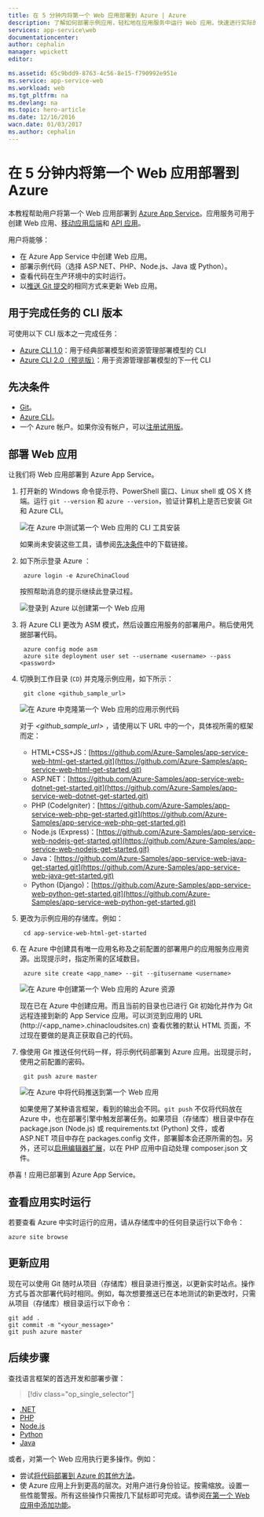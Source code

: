 ```yaml
---
title: 在 5 分钟内将第一个 Web 应用部署到 Azure | Azure
description: 了解如何部署示例应用，轻松地在应用服务中运行 Web 应用。快速进行实际的开发，立即查看结果。
services: app-service\web
documentationcenter: 
author: cephalin
manager: wpickett
editor: 

ms.assetid: 65c9bdd9-8763-4c56-8e15-f790992e951e
ms.service: app-service-web
ms.workload: web
ms.tgt_pltfrm: na
ms.devlang: na
ms.topic: hero-article
ms.date: 12/16/2016
wacn.date: 01/03/2017
ms.author: cephalin
---
```


# 在 5 分钟内将第一个 Web 应用部署到 Azure
本教程帮助用户将第一个 Web 应用部署到 [Azure App Service](../app-service/app-service-value-prop-what-is.md)。应用服务可用于创建 Web 应用、[移动应用后端](../app-service-mobile/index.md)和 [API 应用](../app-service-api/app-service-api-apps-why-best-platform.md)。

用户将能够：

* 在 Azure App Service 中创建 Web 应用。
* 部署示例代码（选择 ASP.NET、PHP、Node.js、Java 或 Python）。
* 查看代码在生产环境中的实时运行。
* 以[推送 Git 提交](https://git-scm.com/docs/git-push)的相同方式来更新 Web 应用。

## 用于完成任务的 CLI 版本

可使用以下 CLI 版本之一完成任务：

- [Azure CLI 1.0](./app-service-web-get-started-cli-nodejs.md)：用于经典部署模型和资源管理部署模型的 CLI
- [Azure CLI 2.0（预览版）](./app-service-web-get-started.md)：用于资源管理部署模型的下一代 CLI

## <a name="Prerequisites"></a>先决条件
* [Git](http://www.git-scm.com/downloads)。
* [Azure CLI](../xplat-cli-install.md)。
* 一个 Azure 帐户。如果你没有帐户，可以[注册试用版](https://www.azure.cn/pricing/1rmb-trial/?WT.mc_id=A261C142F)。

## 部署 Web 应用
让我们将 Web 应用部署到 Azure App Service。

1. 打开新的 Windows 命令提示符、PowerShell 窗口、Linux shell 或 OS X 终端。运行 `git --version` 和 `azure --version`，验证计算机上是否已安装 Git 和 Azure CLI。
   
    ![在 Azure 中测试第一个 Web 应用的 CLI 工具安装](./media/app-service-web-get-started/1-test-tools.png)
   
    如果尚未安装这些工具，请参阅[先决条件](#Prerequisites)中的下载链接。
2. 如下所示登录 Azure ：
   
        azure login -e AzureChinaCloud
   
    按照帮助消息的提示继续此登录过程。
   
    ![登录到 Azure 以创建第一个 Web 应用](./media/app-service-web-get-started/3-azure-login.png)  

3. 将 Azure CLI 更改为 ASM 模式，然后设置应用服务的部署用户。稍后使用凭据部署代码。
   
        azure config mode asm
        azure site deployment user set --username <username> --pass <password>

4. 切换到工作目录 (`CD`) 并克隆示例应用，如下所示：
   
        git clone <github_sample_url>
   
    ![在 Azure 中克隆第一个 Web 应用的应用示例代码](./media/app-service-web-get-started/2-clone-sample.png)  

    对于 *&lt;github\_sample\_url>* ，请使用以下 URL 中的一个，具体视所需的框架而定：
   
    * HTML+CSS+JS：[https://github.com/Azure-Samples/app-service-web-html-get-started.git](https://github.com/Azure-Samples/app-service-web-html-get-started.git)
    * ASP.NET：[https://github.com/Azure-Samples/app-service-web-dotnet-get-started.git](https://github.com/Azure-Samples/app-service-web-dotnet-get-started.git)
    * PHP (CodeIgniter)：[https://github.com/Azure-Samples/app-service-web-php-get-started.git](https://github.com/Azure-Samples/app-service-web-php-get-started.git)
    * Node.js (Express)：[https://github.com/Azure-Samples/app-service-web-nodejs-get-started.git](https://github.com/Azure-Samples/app-service-web-nodejs-get-started.git)
    * Java：[https://github.com/Azure-Samples/app-service-web-java-get-started.git](https://github.com/Azure-Samples/app-service-web-java-get-started.git)
    * Python (Django)：[https://github.com/Azure-Samples/app-service-web-python-get-started.git](https://github.com/Azure-Samples/app-service-web-python-get-started.git)

5. 更改为示例应用的存储库。例如：
   
        cd app-service-web-html-get-started

6. 在 Azure 中创建具有唯一应用名称及之前配置的部署用户的应用服务应用资源。出现提示时，指定所需的区域数目。
   
        azure site create <app_name> --git --gitusername <username>
   
    ![在 Azure 中创建第一个 Web 应用的 Azure 资源](./media/app-service-web-get-started/4-create-site.png)  

    现在已在 Azure 中创建应用。而且当前的目录也已进行 Git 初始化并作为 Git 远程连接到新的 App Service 应用。可以浏览到应用的 URL (http://&lt;app_name>.chinacloudsites.cn) 查看优雅的默认 HTML 页面，不过现在要做的是真正获取自己的代码。

7. 像使用 Git 推送任何代码一样，将示例代码部署到 Azure 应用。出现提示时，使用之前配置的密码。
   
        git push azure master
   
    ![在 Azure 中将代码推送到第一个 Web 应用](./media/app-service-web-get-started/5-push-code.png)  

    如果使用了某种语言框架，看到的输出会不同。`git push` 不仅将代码放在 Azure 中，也在部署引擎中触发部署任务。如果项目（存储库）根目录中存在 package.json (Node.js) 或 requirements.txt (Python) 文件，或者 ASP.NET 项目中存在 packages.config 文件，部署脚本会还原所需的包。另外，还可以[启用编辑器扩展](./web-sites-php-mysql-deploy-use-git.md#composer)，以在 PHP 应用中自动处理 composer.json 文件。

恭喜！应用已部署到 Azure App Service。

## 查看应用实时运行
若要查看 Azure 中实时运行的应用，请从存储库中的任何目录运行以下命令：

    azure site browse

## 更新应用
现在可以使用 Git 随时从项目（存储库）根目录进行推送，以更新实时站点。操作方式与首次部署代码时相同。例如，每次想要推送已在本地测试的新更改时，只需从项目（存储库）根目录运行以下命令：

    git add .
    git commit -m "<your_message>"
    git push azure master

## 后续步骤
查找语言框架的首选开发和部署步骤：
> [!div class="op_single_selector"]
- [.NET](./web-sites-dotnet-get-started.md)
- [PHP](./app-service-web-php-get-started.md)
- [Node.js](./app-service-web-nodejs-get-started.md)
- [Python](./web-sites-python-ptvs-django-mysql.md)
- [Java](./web-sites-java-get-started.md)

或者，对第一个 Web 应用执行更多操作。例如：

* 尝试[将代码部署到 Azure 的其他方法](./web-sites-deploy.md)。
* 使 Azure 应用上升到更高的层次。对用户进行身份验证。按需缩放。设置一些性能警报。所有这些操作只需按几下鼠标即可完成。请参阅[在第一个 Web 应用中添加功能](./app-service-web-get-started-2.md)。

<!---HONumber=Mooncake_1226_2016-->